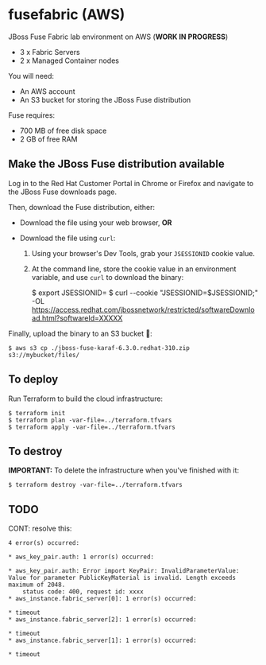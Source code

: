 # fusefabric (AWS)

JBoss Fuse Fabric lab environment on AWS (**WORK IN PROGRESS**)

- 3 x Fabric Servers
- 2 x Managed Container nodes

You will need:

- An AWS account
- An S3 bucket for storing the JBoss Fuse distribution

Fuse requires:

- 700 MB of free disk space
- 2 GB of free RAM

## Make the JBoss Fuse distribution available

Log in to the Red Hat Customer Portal in Chrome or Firefox and navigate to the JBoss Fuse downloads page.

Then, download the Fuse distribution, either:

- Download the file using your web browser, **OR**

- Download the file using `curl`:

  1.  Using your browser's Dev Tools, grab your `JSESSIONID` cookie value.

  2.  At the command line, store the cookie value in an environment variable, and use `curl` to download the binary:

        $ export JSESSIONID=<yoursessionid>
        $ curl --cookie "JSESSIONID=$JSESSIONID;" -OL https://access.redhat.com/jbossnetwork/restricted/softwareDownload.html?softwareId=XXXXX

Finally, upload the binary to an S3 bucket 🐝:

    $ aws s3 cp ./jboss-fuse-karaf-6.3.0.redhat-310.zip s3://mybucket/files/

## To deploy

Run Terraform to build the cloud infrastructure:

    $ terraform init
    $ terraform plan -var-file=../terraform.tfvars
    $ terraform apply -var-file=../terraform.tfvars

## To destroy

**IMPORTANT:** To delete the infrastructure when you've finished with it:

    $ terraform destroy -var-file=../terraform.tfvars

## TODO

CONT: resolve this:

```
4 error(s) occurred:

* aws_key_pair.auth: 1 error(s) occurred:

* aws_key_pair.auth: Error import KeyPair: InvalidParameterValue: Value for parameter PublicKeyMaterial is invalid. Length exceeds maximum of 2048.
	status code: 400, request id: xxxx
* aws_instance.fabric_server[0]: 1 error(s) occurred:

* timeout
* aws_instance.fabric_server[2]: 1 error(s) occurred:

* timeout
* aws_instance.fabric_server[1]: 1 error(s) occurred:

* timeout
```

